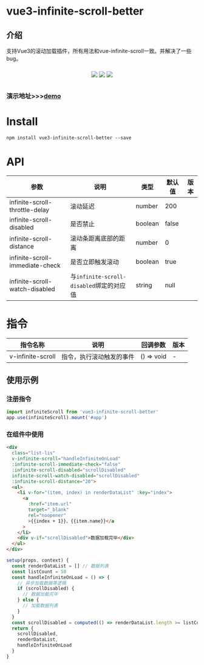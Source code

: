 
# vue3-infinite-scroll-better

## 介绍
支持Vue3的滚动加载插件，所有用法和vue-infinite-scroll一致。并解决了一些bug。

<p align="center" style="padding:10px">
  <a href="https://www.npmjs.com/package/vue3-infinite-scroll-better"><img src="https://img.shields.io/npm/dt/vue3-infinite-scroll-better?logo=npm"></a>
	<a href="https://github/kfhechenglong/vue3.0-infinite-scroll.git"><img src="https://img.shields.io/github/stars/kfhechenglong/vue3.0-infinite-scroll"></a>
	<a href="https://github/kfhechenglong/vue3.0-infinite-scroll.git"><img src="https://img.shields.io/github/forks/kfhechenglong/vue3.0-infinite-scroll"></a>
</p>

### 演示地址>>>[demo](https://kfhechenglong.github.io/vue3.0-infinite-scroll/dist/index.html)
# Install
```
npm install vue3-infinite-scroll-better --save
```

# API

| 参数 | 说明 | 类型 | 默认值 | 版本 |
| --- | --- | --- | --- | --- |
| infinite-scroll-throttle-delay | 滚动延迟 | number | 200 |  |
| infinite-scroll-disabled | 是否禁止 | boolean | false |  |
| infinite-scroll-distance | 滚动条距离底部的距离 | number | 0 |  |
| infinite-scroll-immediate-check | 是否立即触发滚动 | boolean | true |  |
| infinite-scroll-watch-disabled | 与`infinite-scroll-disabled`绑定的对应值 | string | null

# 指令

| 指令名称 | 说明                 | 回调参数                | 版本 |
| -------- | -------------------- | ----------------------- | ---- |
| v-infinite-scroll    | 指令，执行滚动触发的事件 | () => void | -    |


## 使用示例

### 注册指令

```js
import infiniteScroll from 'vue3-infinite-scroll-better'
app.use(infiniteScroll).mount('#app')
```

### 在组件中使用
```html
<div
  class="list-lis"
  v-infinite-scroll="handleInfiniteOnLoad"
  :infinite-scroll-immediate-check="false"
  :infinite-scroll-disabled="scrollDisabled"
  infinite-scroll-watch-disabled="scrollDisabled"
  :infinite-scroll-distance="20">
  <ul>
    <li v-for="(item, index) in renderDataList" :key="index">
      <a
        :href="item.url"
        target="_blank"
        rel="noopener"
        >{{index + 1}}、{{item.name}}</a
      >
    </li>
    <div v-if="scrollDisabled">数据加载完毕</div>
  </ul>
</div>
```

```js
setup(props, context) {
  const renderDataList = [] // 数据列表
  const listCount = 50
  const handleInfiniteOnLoad = () => {
    // 异步加载数据等逻辑
    if (scrollDisabled) {
      // 数据加载完毕
    } else {
      // 加载数据列表
    }
  }
  const scrollDisabled = computed(() => renderDataList.length >= listCount)
  return {
    scrollDisabled,
    renderDataList,
    handleInfiniteOnLoad
  }
}
```